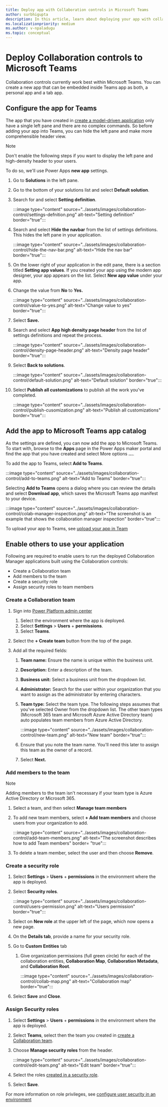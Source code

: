 ```yaml
---
title: Deploy app with Collaboration controls in Microsoft Teams
author: surbhigupta
description: In this article, learn about deploying your app with collaboration control in Microsoft Teams.
ms.localizationpriority: medium
ms.author: v-npaladugu
ms.topic: conceptual
---
```


# Deploy Collaboration controls to Microsoft Teams

Collaboration controls currently work best within Microsoft Teams. You can create a new app that can be embedded inside Teams app as both, a personal app and a tab app.

## Configure the app for Teams

The app that you have created in [create a model-driven application](/samples/app-with-collaboration-controls.md#create-a-model-driven-application) only have a single left pane and there are no complex commands. So before adding your app into Teams, you can hide the left pane and make more comprehensible header view.

> [!NOTE]
> Don't enable the following steps if you want to display the left pane and high-density header to your users.

To do so, we'll use Power Apps **new app** settings.

1. Go to **Solutions** in the left pane.

1. Go to the bottom of your solutions list and select **Default solution**.

1. Search for and select **Setting definition**.

     :::image type="content" source="../assets/images/collaboration-control/settings-defnition.png" alt-text="Setting definition" border="true":::

1. Search and select **Hide the navbar** from the list of settings definitions. This hides the left pane in your application.

     :::image type="content" source="../assets/images/collaboration-control/hide-the-nav-bar.png" alt-text="Hide the nav bar" border="true":::

1. On the lower right  of your application in the edit pane, there is a section titled **Setting app values**. If you created your app using the modern app designer, your app appears on the list. Select **New app value** under your app.

1. Change the value from **No** to **Yes.**

     :::image type="content" source="../assets/images/collaboration-control/value-to-yes.png" alt-text="Change value to yes" border="true":::

1. Select **Save.**

1. Search and select **App high density page header** from the list of settings definitions and repeat the process.

     :::image type="content" source="../assets/images/collaboration-control/density-page-header.png" alt-text="Density page header" border="true":::

1. Select **Back to solutions**.

     :::image type="content" source="../assets/images/collaboration-control/default-solution.png" alt-text="Default solution" border="true":::

1. Select **Publish all customizations** to publish all the work you've completed.

     :::image type="content" source="../assets/images/collaboration-control/publish-cusomization.png" alt-text="Publish all customizations" border="true":::

## Add the app to Microsoft Teams app catalog

As the settings are defined, you can now add the app to Microsoft Teams. To start with, browse to the **Apps** page in the Power Apps maker portal and find the app that you have created and select More options **…**.

To add the app to Teams, select **Add to Teams**.

:::image type="content" source="../assets/images/collaboration-control/add-to-teams.png" alt-text="Add to Teams" border="true":::

Selecting **Add to Teams** opens a dialog where you can review the details and select **Download app**, which saves the Microsoft Teams app manifest to your device.

:::image type="content" source="../assets/images/collaboration-control/colab-manager-inspection.png" alt-text="The screenshot is an example that shows the collaboration manager inspection" border="true":::

To upload your app to Teams, see [upload your app in Team](~/concepts/deploy-and-publish/apps-upload.md)

## Enable others to use your application

Following are required to enable users to run the deployed Collaboration Manager applications built using the Collaboration controls:

* Create a Collaboration team
* Add members to the team
* Create a security role
* Assign security roles to team members

### Create a Collaboration team

1. Sign into [Power Platform admin center](https://admin.powerplatform.microsoft.com/environments)

     1. Select the environment where the app is deployed.
     1. Select **Settings** > **Users** + **permissions**.
     1. Select **Teams**.

1. Select the **+ Create team** button from the top of the page.

1. Add all the required fields:
     1. **Team name:** Ensure the name is unique within the business unit.
     1. **Description:** Enter a description of the team.
     1. **Business unit:** Select a business unit from the dropdown list.
     1. **Administrator:** Search for the user within your organization that you want to assign as the administrator by entering characters.
     1. **Team type:** Select the team type. The following steps assumes that you've selected Owner from the dropdown list. The other team types (Microsoft 365 team and Microsoft Azure Active Directory team) auto populates team members from Azure Active Directory.

         :::image type="content" source="../assets/images/collaboration-control/new-team.png" alt-text="New team" border="true":::

     1. Ensure that you note the team name. You'll need this later to assign this team as the owner of a record.

     1. Select **Next.**

### Add members to the team

> [!NOTE]
> Adding members to the team isn't necessary if your team type is Azure Active Directory or Microsoft 365.

1. Select a team, and then select **Manage team members**

1. To add new team members, select **+ Add team members** and choose users from your organization to add.

     :::image type="content" source="../assets/images/collaboration-control/add-team-members.png" alt-text="The screenshot describes how to add Team members" border= "true":::

1. To delete a team member, select the user and then choose **Remove**.

### Create a security role

1. Select **Settings** > **Users** + **permissions** in the environment where the app is deployed.

1. Select **Security roles**.

     :::image type="content" source="../assets/images/collaboration-control/users-permission.png" alt-text="Users permission" border="true":::

1. Select on **New role** at the upper left of the page, which now opens a new page.

1. On the **Details tab**, provide a name for your security role.

1. Go to **Custom Entities** tab

     1. Give organization permissions (full green circle) for each of the collaboration entities, **Collaboration Map**, **Collaboration Metadata**, and **Collaboration Root**.

         :::image type="content" source="../assets/images/collaboration-control/collab-map.png" alt-text="Collaboration map" border="true":::

1. Select **Save** and **Close**.

### Assign Security roles

1. Select **Settings** > **Users** + **permissions** in the environment where the app is deployed.

1. Select **Teams**, select then the team you created in [create a Collaboration team](#create-a-collaboration-team).

1. Choose **Manage security roles** from the header.

     :::image type="content" source="../assets/images/collaboration-control/edit-team.png" alt-text="Edit team" border="true":::

1. Select the roles [created in a security role](#create-a-security-role).

1. Select **Save**.

For more information on role privileges, see [configure user security in an environment](/power-platform/admin/database-security)
